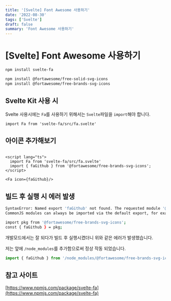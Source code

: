 ```yaml
---
title: '[Svelte] Font Awesome 사용하기'
date: '2022-08-30'
tags: ['Svelte']
draft: false
summary: 'Font Awesome 사용하기'
---
```


# [Svelte] Font Awesome 사용하기

```zsh
npm install svelte-fa

npm install @fortawesome/free-solid-svg-icons
npm install @fortawesome/free-brands-svg-icons
```

## Svelte Kit 사용 시

Svelte 사용시에는 `Fa`를 사용하기 위해서는 `Svelte`파일을 `import`해야 합니다.

```sveltehtml
import Fa from 'svelte-fa/src/fa.svelte'
```

## 아이콘 추가해보기

```sveltehtml

<script lang="ts">
  import Fa from 'svelte-fa/src/fa.svelte'
  import { faGithub } from '@fortawesome/free-brands-svg-icons';
</script>

<Fa icon={faGithub}/>
```

## 빌드 후 실행 시 에러 발생

```zsh
SyntaxError: Named export 'faGithub' not found. The requested module '@fortawesome/free-brands-svg-icons' is a CommonJS module, which may not support all module.exports as named exports.
CommonJS modules can always be imported via the default export, for example using:

import pkg from '@fortawesome/free-brands-svg-icons';
const { faGithub } = pkg;
```

개발모드에서는 잘 되다가 빌드 후 실행시켰더니 위와 같은 에러가 발생했습니다.

저는 앞에 `/node_modules`를 추가함으로써 정상 작동 되었습니다.

```ts
import { faGithub } from '/node_modules/@fortawesome/free-brands-svg-icons'
```

## 참고 사이트

[https://www.npmjs.com/package/svelte-fa](https://www.npmjs.com/package/svelte-fa)
